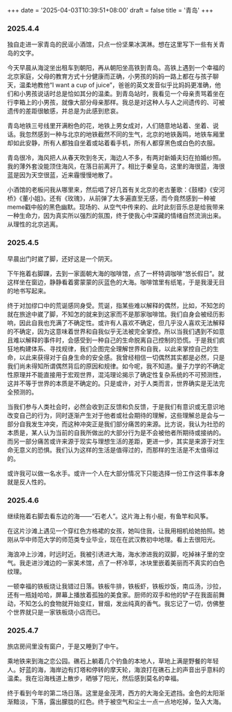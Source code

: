 +++
date = '2025-04-03T10:39:51+08:00'
draft = false
title = '青岛'
+++
### 2025.4.4

独自走进一家青岛的民谣小酒馆，只点一份坚果冰淇淋。想在这里写下一些有关青岛的文字。

今天早晨从海淀坐出租车到朝阳，再从朝阳坐高铁到青岛。高铁上遇到一个幸福的北京家庭，父母的教育方式十分健康而正确，小男孩的妈妈一路上都在与孩子聊天，温柔地教他“I want a cup of juice”，爸爸的英文发音似乎比妈妈更准确，他们和小男孩说话时总是恰如其分的温柔。到青岛站时，我看见一个母亲责骂着坐在行李箱上的小男孩，就像大部分母亲那样。我总是对这种人与人之间遗传的、可被遗传的差距很敏感，并总是为此感到悲哀。

青岛地铁三号线里开满粉色的花，地铁上男女成对，人们随意地站着、坐着、说话。我忽然感到一种与北京的地铁截然不同的生气，北京的地铁轰鸣，地铁车厢里却如此安静，所有人都独自坐着或站着看手机，所有人都穿黑色或白色的衣服。

青岛很冷，海风把人从春天吹到冬天，海边人不多，有两对新婚夫妇在拍婚纱照。我的薄外套没能顶住海风，在落日前离开了。相比于秦皇岛，这里的海很蓝，海很蓝是因为天空很蓝，近来霾慢慢地散了。

小酒馆的老板问我从哪里来，然后唱了好几首有关北京的老古董歌：《鼓楼》《安河桥》《董小姐》。还有《玫瑰》，从前弹了太多遍直至无感，而今竟然感到一种被meme戳中般的黑色幽默。现场的、从空气中传来的、此时此刻音乐总是给我带来一种生命力，因为真实所以强烈的氛围，终于使我心中深藏的情绪自然流淌出来。从理性的北京逃离。

### 2025.4.5

早晨出门时崴了脚，还好这是一个阴天。

下午拖着右脚踝，去到一家面朝大海的咖啡馆，点了一杯特调咖啡“悠长假日”。就这样坐在窗边，静静看着雾蒙蒙的灰蓝色的大海。咖啡馆里有纸笔，于是我漫无目的地书写起来。

终于对加缪口中的荒诞感同身受。荒诞，指某些难以解释的偶然，比如，不知怎的就在旅途中崴了脚，不知怎的就来到这家而不是那家咖啡馆。我们自身会被经历影响，因此自我也充满了不确定性。或许有人喜欢不确定，但几乎没人喜欢无法解释的不确定，因为这意味着世界和自我似乎无法被完全掌控。所以当我们遇到不如意且难以解释的事件时，会感受到一种自己的生命脱离自己控制的恐慌。于是我们疯狂地构建体系、寻找规律，我们企图完全理解世界和自我，以此来掌控自己的生命，以此来获得对于自身生命的安全感。我曾经相信一切偶然其实都是必然，只是我们尚未得知所谓偶然背后的原因和规律。如今呢，我不知道。量子力学的不确定性原理并不能直接用于宏观世界，混沌理论揭示了确定性复杂系统的不可预测性，这并不等于世界的本质是不确定的。只是或许，对于人类而言，世界确实是无法完全预测的。

当我们参与人类社会时，必然会收到正反馈和负反馈，于是我们有意识或无意识地改变自己的行为，同时逐渐产生对于他者或社会期待的理解，这些理解总是会与一部分自我发生冲突，而这种冲突正是我们部分痛苦的来源。比方说，我认为社恐的本质是，某人认为当前的自我所做出的大部分行为是不会被他者所期待或接纳的。而另一部分痛苦或许来源于现实与理想生活的差距，更进一步，其实是来源于对生命无意义的恐惧。我们认为这样的生活是值得过的，而那样的生活是不太值得过的。

或许我可以做一名水手。或许一个人在大部分情况下只能选择一份工作这件事本身就是反人性的。

### 2025.4.6

继续拖着右脚去看东边的海——“石老人”。这片海上有小艇，有鱼竿和风筝。

在这片沙滩上遇见一个穿红色方格裙的女孩，她叫住我，让我用相机给她拍照。她刚从华中师范大学的师范类专业毕业，现在在武汉教初中地理。看上去很阳光。

海浪冲上沙滩，时远时近。我被引诱进大海，海水渗进我的双脚，吃掉袜子里的空气。我走进沙滩边的一家美术馆，点了一杯冷萃，冰块里嵌着美丽而不真实的白色纹理。

一顿幸福的铁板烧让我错过日落。铁板牛排，铁板虾，铁板炒饭，南瓜汤，沙拉，还有一瓶娃哈哈，屏幕上播放着孤独的美食家。厨师的双手和他的铲子在我面前舞动，不知怎么的食物就开始变红，冒烟，发出纯真的香气。我忘记了一切，仿佛整个世界就只是一家铁板烧小店而已。

### 2025.4.7

旅店房间里没有窗户，于是又睡到了中午。

乘地铁来到海之恋公园。礁石上躺着几个钓鱼的本地人，草地上满是野餐的年轻人。好蓝的海，海岸边有灯塔和停转的摩天轮，海浪打在礁石上的声音出乎意料的温柔。我在沿海栈道上散步，晒够了阳光，然后感到莫名的幸福。

终于看到今年的第二场日落。这里是金茂湾，西方的大海全无遮挡。金色的太阳渐渐黯淡，下落，露出朦胧的红色。终于被空气和尘土一点一点地吃掉，坠入大海。
